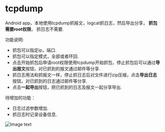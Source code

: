 tcpdump
====================

Android app，本地使用tcpdump抓报文，logcat抓日志，然后导出分享， **抓包需要root权限**， 抓日志不需要.

功能说明:

* 抓包可以指定ip，端口.
* 抓包可以指定模式，全部或者环回.
* 点击开始抓包后申请root权限使用tcpdump开始抓包，停止抓包后可以通过**导出报文**按钮，对已抓到的报文通过邮件等分享.
* 抓日志用法和抓报文一样，停止抓日志后对文件进行zip压缩，点击**导出日志**按钮，对已抓到的日志通过邮件等分享.
* 点击**一起导出**按钮，把已抓到的日志及报文一起分享导出.

待增加的功能：
* 日志过滤参数增加.
* 抓日志时记录设备信息.

![Image text](https://github.com/p2po2p/tcpdump/raw/master/img-folder/device-2019-01-31-162733.jpg)


